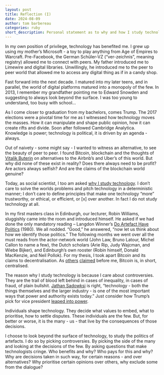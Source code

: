 ```yaml
---
layout: post
title: Reflection (I)
date: 2024-08-09
author: tom barbereau
categories: ruby
short_description: Personal statement as to why and how I study technology.
---
```

In my own position of privilege, technology has benefited me. I grew up using my mother’s Microsoft - a toy to play anything from Age of Empires to Warcraft. Pre-Facebook, the German Schüler-VZ (“ver-zeichnis”, meaning registry) allowed me to connect with peers. My father introduced me to Limewire and digital libraries. Unwillingly, he introduced me to the peer to peer world that allowed me to access any digital thing as if in a candy shop.

Fast forward into the next decade. I matured into my later teens, and in parallel, the world of digital platforms matured into a monopoly of the few. In 2013, I remember my grandfather pointing me to Edward Snowden and suggesting to always look beyond the surface. I was too young to understand, too busy with school…

As I come closer to graduation from my bachelors, comes Trump. The 2017 elections were a pivotal time for me as I witnessed how technology moves the masses. How it can manipulate and shape public opinion, how it can create rifts and divide. Soon after followed Cambridge Analytica. Knowledge is power; technology is political, it is driven by an agenda - always.

Out of naivety - some might say - I wanted to witness an alternative, to see the beauty of peer to peer. I found Bitcoin, blockchain and the thoughts of [Vitalik Buterin](https://blog.ethereum.org/2014/05/06/daos-dacs-das-and-more-an-incomplete-terminology-guide) on alternatives to the Airbnb’s and Uber’s of this world. But why did none of these exist in reality? Does there always need to be profit? Are actors always selfish? And are the claims of the blockchain world genuine? 

Today, as social scientist, I too am asked [why I study technology](https://www.jathansadowski.com/). I don’t care to solve the worlds problems and pitch technology in a deterministic manner; I don’t care to define principles that make one technology “more” trustworthy, or ethical, or efficient, or \[x\] over another. In fact I do not study technology at all.

In my first masters class in Edinburgh, our lecturer, Robin Williams, sluggishly came into the room and introduced himself. He asked if we had done the only mandatory reading – Langdon Winner’s [Do Artefact Have Politics](https://www.jstor.org/stable/20024652?origin=JSTOR-pdf) (1980). We all nodded. “Good,” he answered, “now let us think about how we identify those politics.” The following months we went over all the must reads from the actor-network world (John Law, Bruno Latour, Michel Callon to name a few), the Dutch scholars (Arie Rip, Judy Wajcman, and Wiebe Bijker), and Edinburgh’s own rooster (Robin himself, Donald MacKenzie, and Neil Pollok). For my thesis, I took apart Bitcoin and its claims to decentralisation. As [others](https://policyreview.info/articles/analysis/invisible-politics-bitcoin-governance-crisis-decentralised-infrastructure) [claimed](https://www.lrb.co.uk/the-paper/v41/n08/donald-mackenzie/pick-a-nonce-and-try-a-hash) before me, Bitcoin is, in short, centralised. 

The reason why I study technology is because I care about controversies. They are the trail of blood left behind in cases of inequality, in cases of fraud, of plain bullshit. [Jathan Sadowksi](https://www.jathansadowski.com/) is right, “technology - both the things themselves and the larger industry - is one of the most important ways that power and authority exists today.” Just consider how Trump’s pick for vice president [leaped into power](https://www.nytimes.com/2024/07/17/technology/jd-vance-tech-silicon-valley.html).

Individuals shape technology. They decide what values to embed, what to prioritise, how to settle disputes. These individuals are the few. But, for better or worse, it is the many - us - that live by the consequences of those decisions.

I choose to look beyond the surface of technology, to study the politics of artefacts. I do so by picking controversies. By picking the side of the many and looking at the decisions of the few. By asking questions that make technologists cringe. Who benefits and why? Who pays for this and why? Why are decisions taken in such way, for certain reasons - and over alternatives? Why prioritise certain opinions over others, why exclude some from the dialogue?